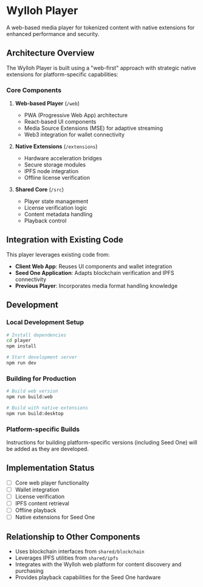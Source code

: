# Wylloh Player

A web-based media player for tokenized content with native extensions for enhanced performance and security.

## Architecture Overview

The Wylloh Player is built using a "web-first" approach with strategic native extensions for platform-specific capabilities:

### Core Components

1. **Web-based Player** (`/web`)
   - PWA (Progressive Web App) architecture
   - React-based UI components
   - Media Source Extensions (MSE) for adaptive streaming
   - Web3 integration for wallet connectivity

2. **Native Extensions** (`/extensions`)
   - Hardware acceleration bridges
   - Secure storage modules
   - IPFS node integration
   - Offline license verification

3. **Shared Core** (`/src`)
   - Player state management
   - License verification logic
   - Content metadata handling
   - Playback control

## Integration with Existing Code

This player leverages existing code from:

- **Client Web App**: Reuses UI components and wallet integration
- **Seed One Application**: Adapts blockchain verification and IPFS connectivity
- **Previous Player**: Incorporates media format handling knowledge

## Development

### Local Development Setup

```bash
# Install dependencies
cd player
npm install

# Start development server
npm run dev
```

### Building for Production

```bash
# Build web version
npm run build:web

# Build with native extensions
npm run build:desktop
```

### Platform-specific Builds

Instructions for building platform-specific versions (including Seed One) will be added as they are developed.

## Implementation Status

- [ ] Core web player functionality
- [ ] Wallet integration
- [ ] License verification
- [ ] IPFS content retrieval
- [ ] Offline playback
- [ ] Native extensions for Seed One

## Relationship to Other Components

- Uses blockchain interfaces from `shared/blockchain`
- Leverages IPFS utilities from `shared/ipfs`
- Integrates with the Wylloh web platform for content discovery and purchasing
- Provides playback capabilities for the Seed One hardware 